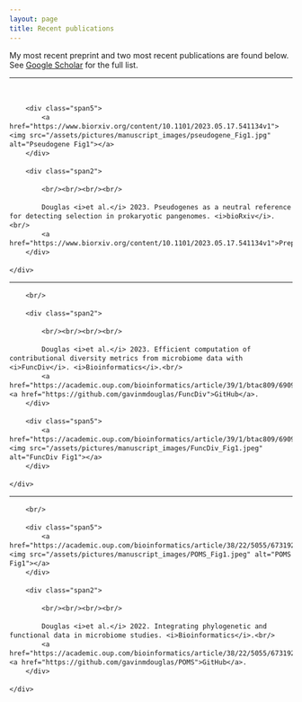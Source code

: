 ```yaml
---
layout: page
title: Recent publications
---
```


My most recent preprint and two most recent publications are found below. See [Google Scholar](https://scholar.google.ca/citations?hl=en&user=EhhXPUkAAAAJ) for the full list.

---

<div class="container">
    <div class="row-fluid">
		<br/>

        <div class="span5">
        	<a href="https://www.biorxiv.org/content/10.1101/2023.05.17.541134v1"><img src="/assets/pictures/manuscript_images/pseudogene_Fig1.jpg" alt="Pseudogene Fig1"></a>
        </div>

        <div class="span2">

        	<br/><br/><br/><br/>

			Douglas <i>et al.</i> 2023. Pseudogenes as a neutral reference for detecting selection in prokaryotic pangenomes. <i>bioRxiv</i>.<br/>
			<a href="https://www.biorxiv.org/content/10.1101/2023.05.17.541134v1">Preprint</a>.
        </div>

    </div>

</div>

---

<div class="container">
    <div class="row-fluid">

		<br/>

    	<div class="span2">

    		<br/><br/><br/><br/>

			Douglas <i>et al.</i> 2023. Efficient computation of contributional diversity metrics from microbiome data with <i>FuncDiv</i>. <i>Bioinformatics</i>.<br/>
			<a href="https://academic.oup.com/bioinformatics/article/39/1/btac809/6909011">Paper</a>. <a href="https://github.com/gavinmdouglas/FuncDiv">GitHub</a>.
        </div>

        <div class="span5">
        	<a href="https://academic.oup.com/bioinformatics/article/39/1/btac809/6909011"><img src="/assets/pictures/manuscript_images/FuncDiv_Fig1.jpeg" alt="FuncDiv Fig1"></a>
        </div>

    </div>

</div>

---

<div class="container">
    <div class="row-fluid">

		<br/>

        <div class="span5">
        	<a href="https://academic.oup.com/bioinformatics/article/38/22/5055/6731923"><img src="/assets/pictures/manuscript_images/POMS_Fig1.jpeg" alt="POMS Fig1"></a>
        </div>

        <div class="span2">

        	<br/><br/><br/><br/>

			Douglas <i>et al.</i> 2022. Integrating phylogenetic and functional data in microbiome studies. <i>Bioinformatics</i>.<br/>
			<a href="https://academic.oup.com/bioinformatics/article/38/22/5055/6731923">Paper</a>. <a href="https://github.com/gavinmdouglas/POMS">GitHub</a>.
        </div>

    </div>
</div>
